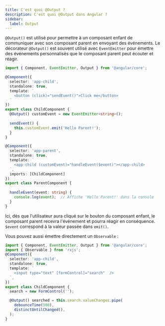 ```yaml
---
title: C'est quoi @Output ?
description: C'est quoi @Output dans Angular ?
sidebar:
  label: Output
---
```


`@Output()` est utilisé pour permettre à un composant enfant de communiquer avec son composant parent en envoyant des événements. Le décorateur `@Output()` est souvent utilisé avec `EventEmitter` pour émettre des événements personnalisés que le composant parent peut écouter et réagir.

```typescript
import { Component, EventEmitter, Output } from '@angular/core';

@Component({
  selector: 'app-child',
  standalone: true,
  template: `
    <button (click)="sendEvent()">Click me</button>
  `
})
export class ChildComponent {
  @Output() customEvent = new EventEmitter<string>();
  
  sendEvent() {
    this.customEvent.emit('Hello Parent!');
  }
}

@Component({
  selector: 'app-parent',
  standalone: true,
  template: `
    <app-child (customEvent)="handleEvent($event)"></app-child>
  `,
  imports: [ChildComponent]
})
export class ParentComponent {
  
  handleEvent(event: string) {
    console.log(event);  // Affiche 'Hello Parent!' dans la console
  }
}
```

Ici, dès que l'utilisateur aura cliqué sur le bouton du composant enfant, le composant parent recevra l'événement et pourra réagir en conséquence. `$event` correspond à la valeur passée dans `emit()`.

Vous pouvez aussi émettre directement un `Observable` :

```typescript
import { Component, EventEmitter, Output } from '@angular/core';
import { Observable } from 'rxjs';
@Component({
  selector: 'app-child',
  standalone: true,
  template: `
    <input type="text" [formControl]="search"  />
  `,
})
export class ChildComponent {
  search = new FormControl('');

  @Output() searched = this.search.valueChanges.pipe(
    debounceTime(500),
    distinctUntilChanged(),
  );
}
```